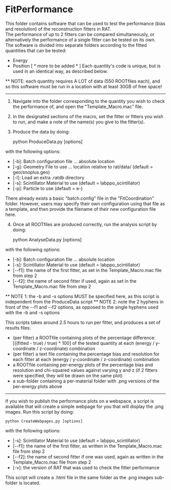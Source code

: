 # FitPerformance
This folder contains software that can be used to test the performance (bias and resolution) of the reconstruction fitters in RAT.  
The performance of up to 2 fitters can be compared simultaneously, or alternatively the performance of a single fitter can be tested on its own.  
The software is divided into separate folders according to the fitted quantities that can be tested:
- Energy
- Position
[ * more to be added * ]
Each quantity's code is unique, but is used in an identical way, as described below.  

** NOTE: each quantity requires A LOT of data (550 ROOTfiles each), and so this software must be run in a location with at least 30GB of free space!

-------------------------

1) Navigate into the folder corresponding to the quantity you wish to check the performance of, and open the "Template_Macro.mac" file.  
2) In the designated sections of the macro, set the fitter or fitters you wish to run, and make a note of the name(s) you give to the fitter(s).  
3) Produce the data by doing:

    python ProduceData.py [options]

with the following options:
- [-b]: Batch configuration file ... absolute location
- [-g]: Geometry File to use ... location relative to rat/data/ (default = geo/snoplus.geo)
- [-l]: Load an extra .ratdb directory
- [-s]: Scintillator Material to use (default = labppo_scintillator)
- [-p]: Particle to use (default = e-)

There already exists a basic "batch.config" file in the "FitCoordination" folder.  However, users may specify their own configuration using that file as a template, and then provide the filename of their new configuration file here.  

4) Once all ROOTfiles are produced correctly, run the analysis script by doing:

    python AnalyseData.py [options]

with the following options:
- [-b]: Batch configuration file ... absolute location
- [-s]: Scintillator Material to use (default = labppo_scintillator)
- [--f1]: the name of the first fitter, as set in the Template_Macro.mac file from step 2
- [--f2]: the name of second fitter if used, again as set in the Template_Macro.mac file from step 2

** NOTE 1: the -b and -s options MUST be specified here, as this script is independent from the ProduceData script
** NOTE 2: note the 2 hyphens in front of the --f1 and --f2 options, as opposed to the single hyphens used with the -b and -s options

This scripts takes around 2.5 hours to run per fitter, and produces a set of results files:
- (per fitter) a ROOTfile containing plots of the percentage difference: [((fitted - true) / true) * 100] of the tested quantity at each (energy / y-coordinate / z-coordinate) combination  
- (per fitter) a text file containing the percentage bias and resolution for each fitter at each (energy / y-coordinate / z-coordinate) combination  
- a ROOTfile containing per-energy plots of the percentage bias and resolution and chi-squared values against varying y and z (if 2 fitters were specified, they will be drawn on the same plot)
- a sub-folder containing a per-material folder with .png versions of the per-energy plots above

-------------------------

If you wish to publish the performance plots on a webspace, a script is available that will create a simple webpage for you that will display the .png images.  Run this script by doing:

    python CreateWebpages.py [options]

with the following options:
- [-s]: Scintillator Material to use (default = labppo_scintillator)
- [--f1]: the name of the first fitter, as written in the Template_Macro.mac file from step 2
- [--f2]: the name of second fitter if one was used, again as written in the Template_Macro.mac file from step 2
- [-v]: the version of RAT that was used to check the fitter performance

This script will create a .html file in the same folder as the .png images sub-folder is located.  

